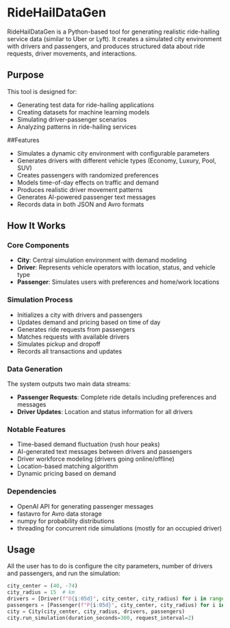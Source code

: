 # RideHailDataGen
RideHailDataGen is a Python-based tool for generating realistic ride-hailing service data (similar to Uber or Lyft). It creates a simulated city environment with drivers and passengers, and produces structured data about ride requests, driver movements, and interactions.

## Purpose
This tool is designed for:
- Generating test data for ride-hailing applications
- Creating datasets for machine learning models
- Simulating driver-passenger scenarios
- Analyzing patterns in ride-hailing services

##Features
- Simulates a dynamic city environment with configurable parameters
- Generates drivers with different vehicle types (Economy, Luxury, Pool, SUV)
- Creates passengers with randomized preferences
- Models time-of-day effects on traffic and demand
- Produces realistic driver movement patterns
- Generates AI-powered passenger text messages
- Records data in both JSON and Avro formats

## How It Works
### Core Components
- **City**: Central simulation environment with demand modeling
- **Driver**: Represents vehicle operators with location, status, and vehicle type
- **Passenger**: Simulates users with preferences and home/work locations

### Simulation Process
- Initializes a city with drivers and passengers
- Updates demand and pricing based on time of day
- Generates ride requests from passengers
- Matches requests with available drivers
- Simulates pickup and dropoff
- Records all transactions and updates

### Data Generation
The system outputs two main data streams:
- **Passenger Requests**: Complete ride details including preferences and messages
- **Driver Updates**: Location and status information for all drivers

### Notable Features
- Time-based demand fluctuation (rush hour peaks)
- AI-generated text messages between drivers and passengers
- Driver workforce modeling (drivers going online/offline)
- Location-based matching algorithm
- Dynamic pricing based on demand

### Dependencies
- OpenAI API for generating passenger messages
- fastavro for Avro data storage
- numpy for probability distributions
- threading for concurrent ride simulations (mostly for an occupied driver)

## Usage
All the user has to do is configure the city parameters, number of drivers and passengers, and run the simulation:

```python
city_center = (40, -74)
city_radius = 15  # km
drivers = [Driver(f"D{i:05d}", city_center, city_radius) for i in range(350)]
passengers = [Passenger(f"P{i:05d}", city_center, city_radius) for i in range(650)]
city = City(city_center, city_radius, drivers, passengers)
city.run_simulation(duration_seconds=300, request_interval=2)
```





